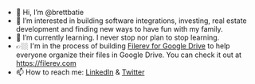- 👋 Hi, I’m @brettbatie
- 👀 I’m interested in building software integrations, investing, real estate development and finding new ways to have fun with my family.
- 🌱 I’m currently learning. I never stop nor plan to stop learning.
- 👉🏼 I'm in the process of building [Filerev for Google Drive](https://filerev.com/) to help everyone organize their files in Google Drive. You can check it out at https://filerev.com
- 📫 How to reach me: [LinkedIn](https://www.linkedin.com/in/brettbatie) & [Twitter](https://twitter.com/brettbatie)

<!---
brettbatie/brettbatie is a ✨ special ✨ repository because its `README.md` (this file) appears on your GitHub profile.
You can click the Preview link to take a look at your changes.
--->
